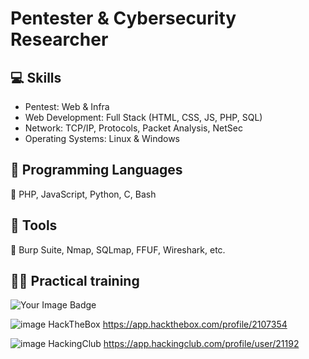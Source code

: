 # Pentester & Cybersecurity Researcher
## 💻 Skills
- Pentest: Web & Infra
- Web Development: Full Stack (HTML, CSS, JS, PHP, SQL)
- Network: TCP/IP, Protocols, Packet Analysis, NetSec
- Operating Systems: Linux & Windows

## 📝 Programming Languages
🔹 PHP, JavaScript, Python, C, Bash

## 🔨 Tools
🔹 Burp Suite, Nmap, SQLmap, FFUF, Wireshark, etc.

## 👨‍💻 Practical training
<img src="https://tryhackme-badges.s3.amazonaws.com/lsbxa.png" alt="Your Image Badge" />

![image](https://github.com/user-attachments/assets/5b8fe862-3071-4062-ae9f-2faad855c5b1)
HackTheBox
https://app.hackthebox.com/profile/2107354

![image](https://github.com/user-attachments/assets/5b6d476a-5f19-468f-af22-0700c0d25c9b)
HackingClub
https://app.hackingclub.com/profile/user/21192
